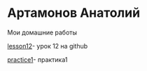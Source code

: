 # Артамонов Анатолий
Мои домашние работы


[lesson12](https://artamonovanatoly.github.io/lesson12/)- урок 12 на github 

[practice1](https://artamonovanatoly.github.io/src/)- практика1
